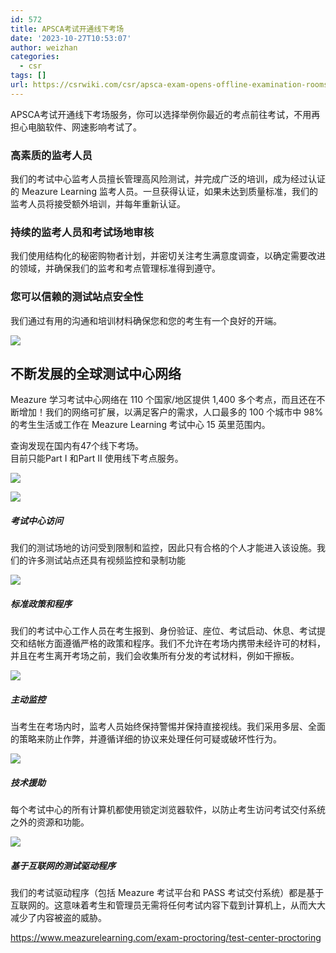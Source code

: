 ```yaml
---
id: 572
title: APSCA考试开通线下考场
date: '2023-10-27T10:53:07'
author: weizhan
categories:
  - csr
tags: []
url: https://csrwiki.com/csr/apsca-exam-opens-offline-examination-rooms
---
```


APSCA考试开通线下考场服务，你可以选择举例你最近的考点前往考试，不用再担心电脑软件、网速影响考试了。

### 高素质的监考人员

我们的考试中心监考人员擅长管理高风险测试，并完成广泛的培训，成为经过认证的 Meazure Learning 监考人员。一旦获得认证，如果未达到质量标准，我们的监考人员将接受额外培训，并每年重新认证。

### 持续的监考人员和考试场地审核

我们使用结构化的秘密购物者计划，并密切关注考生满意度调查，以确定需要改进的领域，并确保我们的监考和考点管理标准得到遵守。

### 您可以信赖的测试站点安全性

我们通过有用的沟通和培训材料确保您和您的考生有一个良好的开端。

![](https://csrwiki.com/wp-content/uploads/2023/10/image-8.png)

## 不断发展的全球测试中心网络

Meazure 学习考试中心网络在 110 个国家/地区提供 1,400 多个考点，而且还在不断增加！我们的网络可扩展，以满足客户的需求，人口最多的 100 个城市中 98% 的考生生活或工作在 Meazure Learning 考试中心 15 英里范围内。

查询发现在国内有47个线下考场。\
目前只能Part I 和Part II 使用线下考点服务。

![](https://csrwiki.com/wp-content/uploads/2023/10/image-7-1024x478.png)

![](https://www.meazurelearning.com/wp-content/uploads/2022/02/human-review_icon.png)

##### 考试中心访问

我们的测试场地的访问受到限制和监控，因此只有合格的个人才能进入该设施。我们的许多测试站点还具有视频监控和录制功能

![](https://www.meazurelearning.com/wp-content/uploads/2022/02/tech-support_icon.png)

##### 标准政策和程序

我们的考试中心工作人员在考生报到、身份验证、座位、考试启动、休息、考试提交和结帐方面遵循严格的政策和程序。我们不允许在考场内携带未经许可的材料，并且在考生离开考场之前，我们会收集所有分发的考试材料，例如干擦板。

![](https://www.meazurelearning.com/wp-content/uploads/2022/02/uptime_icon.png)

##### 主动监控

当考生在考场内时，监考人员始终保持警惕并保持直接视线。我们采用多层、全面的策略来防止作弊，并遵循详细的协议来处理任何可疑或破坏性行为。

![](https://www.meazurelearning.com/wp-content/uploads/2022/02/quality-audit_icon.png)

##### 技术援助

每个考试中心的所有计算机都使用锁定浏览器软件，以防止考生访问考试交付系统之外的资源和功能。

![](https://www.meazurelearning.com/wp-content/uploads/2022/02/support_icon.png)

##### 基于互联网的测试驱动程序

我们的考试驱动程序（包括 Meazure 考试平台和 PASS 考试交付系统）都是基于互联网的。这意味着考生和管理员无需将任何考试内容下载到计算机上，从而大大减少了内容被盗的威胁。

<https://www.meazurelearning.com/exam-proctoring/test-center-proctoring>
